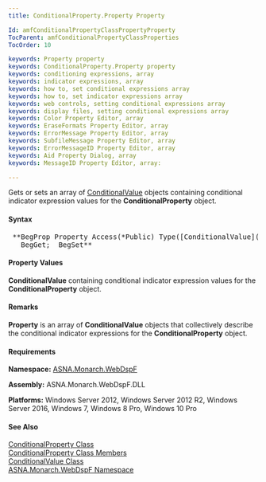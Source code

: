 ```yaml
---
title: ConditionalProperty.Property Property

Id: amfConditionalPropertyClassPropertyProperty
TocParent: amfConditionalPropertyClassProperties
TocOrder: 10

keywords: Property property
keywords: ConditionalProperty.Property property
keywords: conditioning expressions, array
keywords: indicator expressions, array
keywords: how to, set conditional expressions array
keywords: how to, set indicator expressions array
keywords: web controls, setting conditional expressions array
keywords: display files, setting conditional expressions array
keywords: Color Property Editor, array
keywords: EraseFormats Property Editor, array
keywords: ErrorMessage Property Editor, array
keywords: SubfileMessage Property Editor, array
keywords: ErrorMessageID Property Editor, array
keywords: Aid Property Dialog, array
keywords: MessageID Property Editor, array: 

---
```


Gets or sets an array of [ ConditionalValue](amfConditionalValueClass.html) objects containing conditional indicator expression values for the **ConditionalProperty** object.

#### Syntax
<pre class="syntax"> **BegProp Property Access(*Public) Type([ConditionalValue](amfConditionalValueClass.html))
   BegGet;  BegSet** </pre>

#### Property Values
**ConditionalValue** containing conditional indicator expression values for the **ConditionalProperty** object.

#### Remarks
**Property** is an array of **ConditionalValue** objects that collectively describe the conditional indicator expressions for the **ConditionalProperty** object.
<!-- -->

#### Requirements
**Namespace:** [ASNA.Monarch.WebDspF](amfWebDspFNamespace.html)

**Assembly:** ASNA.Monarch.WebDspF.DLL

**Platforms:** Windows Server 2012, Windows Server 2012 R2, Windows Server 2016, Windows 7, Windows 8 Pro, Windows 10 Pro
<!-- end -->

#### See Also
[ ConditionalProperty Class](amfConditionalPropertyClass.html) <br /> [ ConditionalProperty Class Members](amfConditionalPropertyClassMembers.html) <br /> [ ConditionalValue Class](amfConditionalValueClass.html) <br /> [ ASNA.Monarch.WebDspF Namespace](amfWebDspFNamespace.html) 
